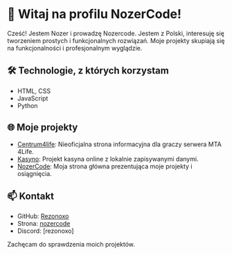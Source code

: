 # 👋 Witaj na profilu NozerCode!

Cześć! Jestem Nozer i prowadzę Nozercode. Jestem z Polski, interesuję się tworzeniem prostych i funkcjonalnych rozwiązań. Moje projekty skupiają się na funkcjonalności i profesjonalnym wyglądzie.

## 🛠️ Technologie, z których korzystam

- HTML, CSS
- JavaScript
- Python

## 🌐 Moje projekty

- [Centrum4life](https://rezonoxo.github.io/Centrum4life): Nieoficjalna strona informacyjna dla graczy serwera MTA 4Life.
- [Kasyno](https://rezonoxo.github.io/kasyno): Projekt kasyna online z lokalnie zapisywanymi danymi.
- [NozerCode](https://rezonoxo.github.io/nozercode): Moja strona główna prezentująca moje projekty i osiągnięcia.

## 📫 Kontakt

- GitHub: [Rezonoxo](https://github.com/rezonoxo)
- Strona: [nozercode](https://rezonoxo.github.io/nozercode)
- Discord: [rezonoxo]

Zachęcam do sprawdzenia moich projektów.
